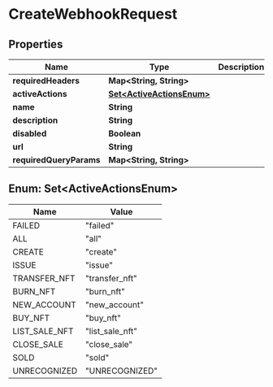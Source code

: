 

# CreateWebhookRequest

## Properties

Name | Type | Description | Notes
------------ | ------------- | ------------- | -------------
**requiredHeaders** | **Map&lt;String, String&gt;** |  |  [optional]
**activeActions** | [**Set&lt;ActiveActionsEnum&gt;**](#Set&lt;ActiveActionsEnum&gt;) |  |  [optional]
**name** | **String** |  | 
**description** | **String** |  |  [optional]
**disabled** | **Boolean** |  |  [optional]
**url** | **String** |  | 
**requiredQueryParams** | **Map&lt;String, String&gt;** |  |  [optional]



## Enum: Set&lt;ActiveActionsEnum&gt;

Name | Value
---- | -----
FAILED | &quot;failed&quot;
ALL | &quot;all&quot;
CREATE | &quot;create&quot;
ISSUE | &quot;issue&quot;
TRANSFER_NFT | &quot;transfer_nft&quot;
BURN_NFT | &quot;burn_nft&quot;
NEW_ACCOUNT | &quot;new_account&quot;
BUY_NFT | &quot;buy_nft&quot;
LIST_SALE_NFT | &quot;list_sale_nft&quot;
CLOSE_SALE | &quot;close_sale&quot;
SOLD | &quot;sold&quot;
UNRECOGNIZED | &quot;UNRECOGNIZED&quot;



